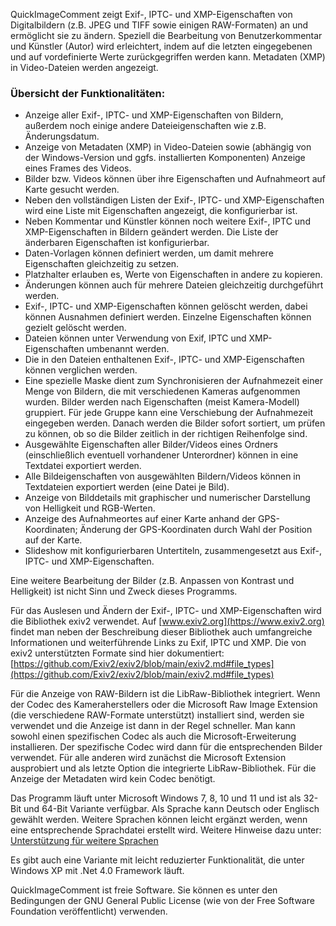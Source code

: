 QuickImageComment zeigt Exif-, IPTC- und XMP-Eigenschaften von Digitalbildern (z.B. JPEG und TIFF sowie einigen RAW-Formaten) an und ermöglicht sie zu ändern. Speziell die Bearbeitung von Benutzerkommentar und Künstler (Autor) wird erleichtert, indem auf die letzten eingegebenen und auf vordefinierte Werte zurückgegriffen werden kann. Metadaten (XMP) in Video-Dateien werden angezeigt.

### Übersicht der Funktionalitäten:
- Anzeige aller Exif-, IPTC- und XMP-Eigenschaften von Bildern, außerdem noch einige andere Dateieigenschaften wie z.B. Änderungsdatum.
- Anzeige von Metadaten (XMP) in Video-Dateien sowie (abhängig von der Windows-Version und ggfs. installierten Komponenten) Anzeige eines Frames des Videos.
- Bilder bzw. Videos können über ihre Eigenschaften und Aufnahmeort auf Karte gesucht werden.
- Neben den vollständigen Listen der Exif-, IPTC- und XMP-Eigenschaften wird eine Liste mit Eigenschaften angezeigt, die konfigurierbar ist.
- Neben Kommentar und Künstler können noch weitere Exif-, IPTC und XMP-Eigenschaften in Bildern geändert werden. Die Liste der änderbaren Eigenschaften ist konfigurierbar. 
- Daten-Vorlagen können definiert werden, um damit mehrere Eigenschaften gleichzeitig zu setzen.
- Platzhalter erlauben es, Werte von Eigenschaften in andere zu kopieren.
- Änderungen können auch für mehrere Dateien gleichzeitig durchgeführt werden.
- Exif-, IPTC- und XMP-Eigenschaften können gelöscht werden, dabei können Ausnahmen definiert werden. Einzelne Eigenschaften können gezielt gelöscht werden.
- Dateien können unter Verwendung von Exif, IPTC und XMP-Eigenschaften umbenannt werden.
- Die in den Dateien enthaltenen Exif-, IPTC- und XMP-Eigenschaften können verglichen werden.
- Eine spezielle Maske dient zum Synchronisieren der Aufnahmezeit einer Menge von Bildern, die mit verschiedenen Kameras aufgenommen wurden. Bilder werden nach Eigenschaften (meist Kamera-Modell) gruppiert. Für jede Gruppe kann eine Verschiebung der Aufnahmezeit eingegeben werden. Danach werden die Bilder sofort sortiert, um prüfen zu können, ob so die Bilder zeitlich in der richtigen Reihenfolge sind.
- Ausgewählte Eigenschaften aller Bilder/Videos eines Ordners (einschließlich eventuell vorhandener Unterordner) können in eine Textdatei exportiert werden.
- Alle Bildeigenschaften von ausgewählten Bildern/Videos können in Textdateien exportiert werden (eine Datei je Bild). 
- Anzeige von Bilddetails mit graphischer und numerischer Darstellung von Helligkeit und RGB-Werten.
- Anzeige des Aufnahmeortes auf einer Karte anhand der GPS-Koordinaten; Änderung der GPS-Koordinaten durch Wahl der Position auf der Karte.
- Slideshow mit konfigurierbaren Untertiteln, zusammengesetzt aus Exif-, IPTC- und XMP-Eigenschaften.

Eine weitere Bearbeitung der Bilder (z.B. Anpassen von Kontrast und Helligkeit) ist nicht Sinn und Zweck dieses Programms.

Für das Auslesen und Ändern der Exif-, IPTC- und XMP-Eigenschaften wird die Bibliothek exiv2 verwendet. Auf [www.exiv2.org](https://www.exiv2.org) findet man neben der Beschreibung dieser Bibliothek auch umfangreiche Informationen und weiterführende Links zu Exif, IPTC und XMP. Die von exiv2 unterstützten Formate sind hier dokumentiert:  
[https://github.com/Exiv2/exiv2/blob/main/exiv2.md#file_types](https://github.com/Exiv2/exiv2/blob/main/exiv2.md#file_types)

Für die Anzeige von RAW-Bildern ist die LibRaw-Bibliothek integriert. Wenn der Codec des Kameraherstellers oder die Microsoft Raw Image Extension (die verschiedene RAW-Formate unterstützt) installiert sind, werden sie verwendet und die Anzeige ist dann in der Regel schneller. Man kann sowohl einen spezifischen Codec als auch die Microsoft-Erweiterung installieren. Der spezifische Codec wird dann für die entsprechenden Bilder verwendet. Für alle anderen wird zunächst die Microsoft Extension ausprobiert und als letzte Option die integrierte LibRaw-Bibliothek. Für die Anzeige der Metadaten wird kein Codec benötigt.

Das Programm läuft unter Microsoft Windows 7, 8, 10 und 11 und ist als 32-Bit und 64-Bit Variante verfügbar. Als Sprache kann Deutsch oder Englisch gewählt werden. Weitere Sprachen können leicht ergänzt werden, wenn eine entsprechende Sprachdatei erstellt wird. Weitere Hinweise dazu unter: [Unterstützung für weitere Sprachen](unterstuetzung-fuer-weitere-sprachen.html)

Es gibt auch eine Variante mit leicht reduzierter Funktionalität, die unter Windows XP mit .Net 4.0 Framework läuft.

QuickImageComment ist freie Software. Sie können es unter den Bedingungen der GNU General Public License (wie von der Free Software Foundation veröffentlicht) verwenden.
